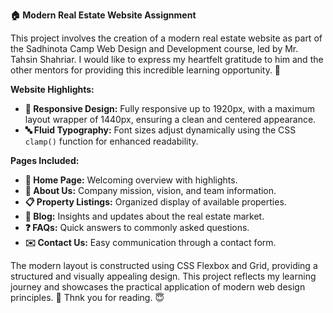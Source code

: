 **🏠 Modern Real Estate Website Assignment**

This project involves the creation of a modern real estate website as part of the Sadhinota Camp Web Design 
and Development course, led by Mr. Tahsin Shahriar. I would like to express my heartfelt gratitude to him 
and the other mentors for providing this incredible learning opportunity. 🙏

**Website Highlights:**

- **🎨 Responsive Design:** Fully responsive up to 1920px, with a maximum layout wrapper of 1440px, ensuring a clean and centered appearance.
- **🔤 Fluid Typography:** Font sizes adjust dynamically using the CSS `clamp()` function for enhanced readability.

**Pages Included:**

- **🏡 Home Page:** Welcoming overview with highlights.
- **📖 About Us:** Company mission, vision, and team information.
- **📋 Property Listings:** Organized display of available properties.
- **📝 Blog:** Insights and updates about the real estate market.
- **❓ FAQs:** Quick answers to commonly asked questions.
- **✉️ Contact Us:** Easy communication through a contact form.

The modern layout is constructed using CSS Flexbox and Grid, providing a structured and visually appealing design. 
This project reflects my learning journey and showcases the practical application of modern web design principles. 🌟
Thnk you for reading. 😇